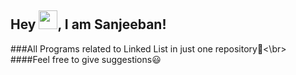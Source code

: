 ## Hey <img src="https://github.com/TheDudeThatCode/TheDudeThatCode/blob/master/Assets/Hi.gif" width="30px">, I am Sanjeeban!

###All Programs related to Linked List in just one repository:100:<\br>
####Feel free to give suggestions:smiley:
